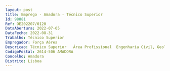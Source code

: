 ```yaml
--- 
layout: post
title: Emprego - Amadora - Técnico Superior
Id: 98881
Ref: OE202207/0120
DataAbertura: 2022-07-05
DataFecho: 2022-08-31
Trabalho: Técnico Superior
Empregador: Força Aérea
Descricao: Técnico Superior   Área Profissional  Engenharia Civil, Geológica, Materiais ou Minas.Descrição de funções  Exercício de funções, na área de Engenharia Civil, com posto de trabalho na Direção de Infraestruturas no Estado Maior da Força Aérea, sito em Alfragide, concelho de Amadora.
CodigoPostal: 2614-506 AMADORA
Concelho: Amadora
Distrito: Lisboa
--- 
```

